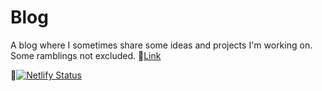 # Blog

A blog where I sometimes share some ideas and projects I'm working on. Some ramblings not excluded. 🔗[Link](https://blog.almin.dev)

🚀[![Netlify Status](https://api.netlify.com/api/v1/badges/89553650-394c-4f37-9b32-9b20c9925a6b/deploy-status)](https://app.netlify.com/sites/awesome-hypatia-39b778/deploys)

